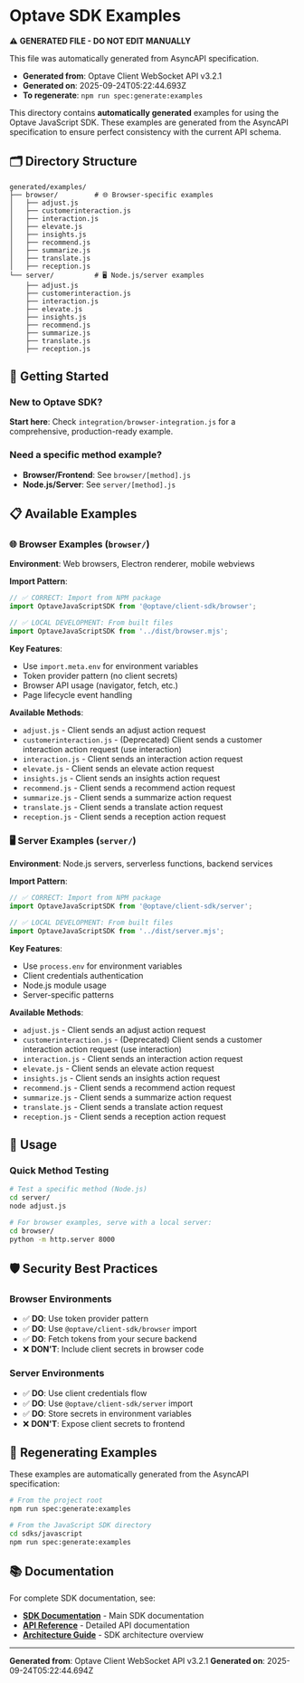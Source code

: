 # Optave SDK Examples

⚠️  **GENERATED FILE - DO NOT EDIT MANUALLY**

This file was automatically generated from AsyncAPI specification.

- **Generated from**: Optave Client WebSocket API v3.2.1
- **Generated on**: 2025-09-24T05:22:44.693Z
- **To regenerate**: `npm run spec:generate:examples`

This directory contains **automatically generated** examples for using the Optave JavaScript SDK. These examples are generated from the AsyncAPI specification to ensure perfect consistency with the current API schema.

## 🗂️ Directory Structure

```
generated/examples/
├── browser/         # 🌐 Browser-specific examples
│   ├── adjust.js
│   ├── customerinteraction.js
│   ├── interaction.js
│   ├── elevate.js
│   ├── insights.js
│   ├── recommend.js
│   ├── summarize.js
│   ├── translate.js
│   ├── reception.js
└── server/          # 🖥️ Node.js/server examples
    ├── adjust.js
    ├── customerinteraction.js
    ├── interaction.js
    ├── elevate.js
    ├── insights.js
    ├── recommend.js
    ├── summarize.js
    ├── translate.js
    ├── reception.js
```

## 🚀 Getting Started

### New to Optave SDK?
**Start here**: Check `integration/browser-integration.js` for a comprehensive, production-ready example.

### Need a specific method example?
- **Browser/Frontend**: See `browser/[method].js`
- **Node.js/Server**: See `server/[method].js`

## 📋 Available Examples

### 🌐 Browser Examples (`browser/`)
**Environment**: Web browsers, Electron renderer, mobile webviews

**Import Pattern**:
```javascript
// ✅ CORRECT: Import from NPM package
import OptaveJavaScriptSDK from '@optave/client-sdk/browser';

// ✅ LOCAL DEVELOPMENT: From built files
import OptaveJavaScriptSDK from '../dist/browser.mjs';
```

**Key Features**:
- Use `import.meta.env` for environment variables
- Token provider pattern (no client secrets)
- Browser API usage (navigator, fetch, etc.)
- Page lifecycle event handling

**Available Methods**:
- `adjust.js` - Client sends an adjust action request
- `customerinteraction.js` - (Deprecated) Client sends a customer interaction action request (use interaction)
- `interaction.js` - Client sends an interaction action request
- `elevate.js` - Client sends an elevate action request
- `insights.js` - Client sends an insights action request
- `recommend.js` - Client sends a recommend action request
- `summarize.js` - Client sends a summarize action request
- `translate.js` - Client sends a translate action request
- `reception.js` - Client sends a reception action request

### 🖥️ Server Examples (`server/`)
**Environment**: Node.js servers, serverless functions, backend services

**Import Pattern**:
```javascript
// ✅ CORRECT: Import from NPM package
import OptaveJavaScriptSDK from '@optave/client-sdk/server';

// ✅ LOCAL DEVELOPMENT: From built files
import OptaveJavaScriptSDK from '../dist/server.mjs';
```

**Key Features**:
- Use `process.env` for environment variables
- Client credentials authentication
- Node.js module usage
- Server-specific patterns

**Available Methods**:
- `adjust.js` - Client sends an adjust action request
- `customerinteraction.js` - (Deprecated) Client sends a customer interaction action request (use interaction)
- `interaction.js` - Client sends an interaction action request
- `elevate.js` - Client sends an elevate action request
- `insights.js` - Client sends an insights action request
- `recommend.js` - Client sends a recommend action request
- `summarize.js` - Client sends a summarize action request
- `translate.js` - Client sends a translate action request
- `reception.js` - Client sends a reception action request

## 🔧 Usage

### Quick Method Testing
```bash
# Test a specific method (Node.js)
cd server/
node adjust.js

# For browser examples, serve with a local server:
cd browser/
python -m http.server 8000
```

## 🛡️ Security Best Practices

### Browser Environments
- ✅ **DO**: Use token provider pattern
- ✅ **DO**: Use `@optave/client-sdk/browser` import
- ✅ **DO**: Fetch tokens from your secure backend
- ❌ **DON'T**: Include client secrets in browser code

### Server Environments
- ✅ **DO**: Use client credentials flow
- ✅ **DO**: Use `@optave/client-sdk/server` import
- ✅ **DO**: Store secrets in environment variables
- ❌ **DON'T**: Expose client secrets to frontend

## 🔄 Regenerating Examples

These examples are automatically generated from the AsyncAPI specification:

```bash
# From the project root
npm run spec:generate:examples

# From the JavaScript SDK directory
cd sdks/javascript
npm run spec:generate:examples
```

## 📚 Documentation

For complete SDK documentation, see:
- **[SDK Documentation](../README.md)** - Main SDK documentation
- **[API Reference](../docs/api/)** - Detailed API documentation
- **[Architecture Guide](../docs/architecture.md)** - SDK architecture overview

---

**Generated from**: Optave Client WebSocket API v3.2.1
**Generated on**: 2025-09-24T05:22:44.694Z